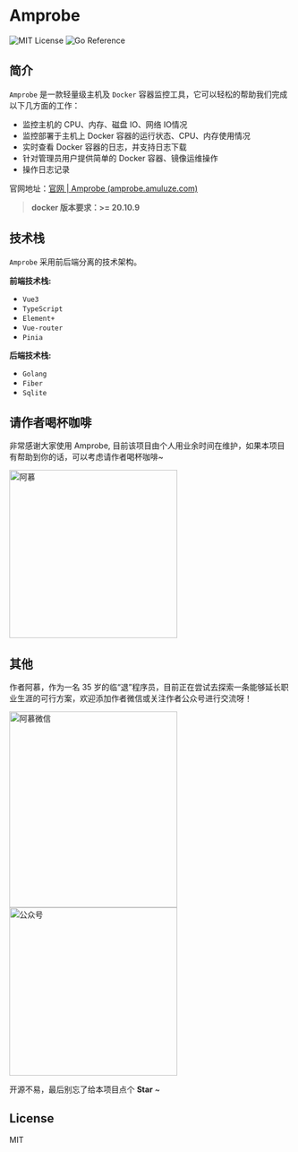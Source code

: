 # Amprobe

![MIT License](https://img.shields.io/badge/License-MIT-green.svg) ![Go Reference](https://pkg.go.dev/badge/github.com/shirou/gopsutil/v3.svg)

## 简介

`Amprobe` 是一款轻量级主机及 `Docker` 容器监控工具，它可以轻松的帮助我们完成以下几方面的工作：

- 监控主机的 CPU、内存、磁盘 IO、网络 IO情况
- 监控部署于主机上 Docker 容器的运行状态、CPU、内存使用情况
- 实时查看 Docker 容器的日志，并支持日志下载
- 针对管理员用户提供简单的 Docker 容器、镜像运维操作
- 操作日志记录

官网地址：[官网 | Amprobe (amprobe.amuluze.com)](https://amprobe.amuluze.com/)

> **docker 版本要求：>= 20.10.9**

## 技术栈

`Amprobe` 采用前后端分离的技术架构。

**前端技术栈:**

- `Vue3`
- `TypeScript`
- `Element+`
- `Vue-router`
- `Pinia`

**后端技术栈:**

- `Golang`
- `Fiber`
- `Sqlite`

## 请作者喝杯咖啡

非常感谢大家使用 Amprobe, 目前该项目由个人用业余时间在维护，如果本项目有帮助到你的话，可以考虑请作者喝杯咖啡~

<img src="https://cdn.jsdelivr.net/gh/amuluze/picgo@main/amprobe/202403171446310.jpg" alt="阿慕"  width="300" height="300" />

## 其他

作者阿慕，作为一名 35 岁的临“退”程序员，目前正在尝试去探索一条能够延长职业生涯的可行方案，欢迎添加作者微信或关注作者公众号进行交流呀！

<img src="https://cdn.jsdelivr.net/gh/amuluze/picgo@main/amprobe/202403171449114.jpg" alt="阿慕微信"  width="300" height="350" /> <img src="https://cdn.jsdelivr.net/gh/amuluze/picgo@main/amprobe/202403171450306.png" alt="公众号"  width="300" />

开源不易，最后别忘了给本项目点个 **Star** ~

## License

MIT
